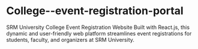 # College--event-registration-portal
SRM University College Event Registration Website Built with React.js, this dynamic and user-friendly web platform streamlines event registrations for students, faculty, and organizers at SRM University.
